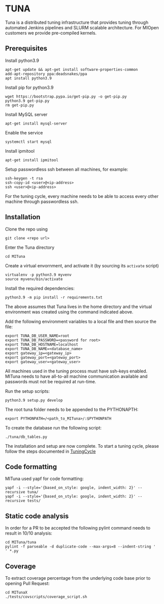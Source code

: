 TUNA 
====

Tuna is a distributed tuning infrastructure that provides tuning through automated 
Jenkins pipelines and SLURM scalable architecture. For MIOpen customers we provide
pre-compiled kernels.

Prerequisites
-------------

Install python3.9
```
apt-get update && apt-get install software-properties-common
add-apt-repository ppa:deadsnakes/ppa
apt install python3.9
```

Install pip for python3.9
```
wget https://bootstrap.pypa.io/get-pip.py -o get-pip.py
python3.9 get-pip.py
rm get-pip.py
```

Install MySQL server
```
apt-get install mysql-server
```

Enable the service
```
systemctl start mysql
```

Install ipmitool
```
apt-get install ipmitool
```

Setup passwordless ssh between all machines, for example:
```
ssh-keygen -t rsa
ssh-copy-id <user>@<ip-address>
ssh <user>@<ip-address>
```
For the tuning cycle, every machine needs to be able to access every other machine through
passwordless ssh.


Installation
------------
Clone the repo using 
```
git clone <repo url>
```
Enter the Tuna directory
```
cd MITuna
```
Create a virtual envornment, and activate it (by sourcing its `activate` script)
```
virtualenv -p python3.9 myvenv
source myvenv/bin/activate
```
Install the required dependencies:
```
python3.9 -m pip install -r requirements.txt
```
The above assumes that Tuna lives in the home directory and the virtual environment was created using the command indicated above.

Add the following environment variables to a local file and then source the file:
```
export TUNA_DB_USER_NAME=root
export TUNA_DB_PASSWORD=<password for root>
export TUNA_DB_HOSTNAME=localhost
export TUNA_DB_NAME=<database_name>
export gateway_ip=<gateway_ip>
export gateway_port=<gateway_port>
export gateway_user=<gateway_user>
```

All machines used in the tuning process must have ssh-keys enabled. MITuna needs to
have all-to-all machine communication available and passwords must not be required at run-time.

Run the setup scripts:
```
python3.9 setup.py develop
```

The root tuna folder needs to be appended to the PYTHONAPTH:
```
export PYTHONPATH=/<path_to_MITuna>/:$PYTHONPATH
```

To create the database run the following script:
```
./tuna/db_tables.py
```

The installation and setup are now complete. To start a tuning cycle, please follow the steps
documented in [TuningCycle](https://github.com/ROCmSoftwarePlatform/MITuna/blob/develop/doc/src/TuningCycle.md)

Code formatting
---------------

MITuna used yapf for code formatting:
```
yapf -i --style='{based_on_style: google, indent_width: 2}' --recursive tuna/
yapf -i --style='{based_on_style: google, indent_width: 2}' --recursive tests/
```

Static code analysis
--------------------

In order for a PR to be accepted the following pylint command needs to result in 10/10 analysis:
```
cd MITuna/tuna
pylint -f parseable -d duplicate-code --max-args=8 --indent-string '  ' *.py
```
## Coverage 

To extract coverage percentage from the underlying code base prior to opening Pull Request:

```
cd MITunaX
./tests/covscripts/coverage_script.sh
```

